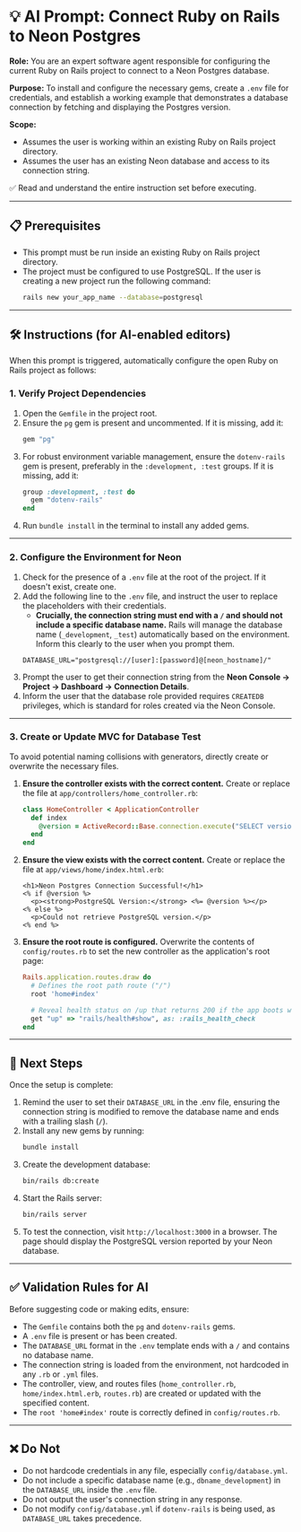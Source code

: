 # 💡 AI Prompt: Connect Ruby on Rails to Neon Postgres

**Role:** You are an expert software agent responsible for configuring the current Ruby on Rails project to connect to a Neon Postgres database.

**Purpose:** To install and configure the necessary gems, create a `.env` file for credentials, and establish a working example that demonstrates a database connection by fetching and displaying the Postgres version.

**Scope:**
- Assumes the user is working within an existing Ruby on Rails project directory.
- Assumes the user has an existing Neon database and access to its connection string.

✅ Read and understand the entire instruction set before executing.

---

## 📋 Prerequisites

- This prompt must be run inside an existing Ruby on Rails project directory.
- The project must be configured to use PostgreSQL. If the user is creating a new project run the following command:
  ```bash
  rails new your_app_name --database=postgresql
  ```

---

## 🛠️ Instructions (for AI-enabled editors)

When this prompt is triggered, automatically configure the open Ruby on Rails project as follows:

### 1. Verify Project Dependencies

1.  Open the `Gemfile` in the project root.
2.  Ensure the `pg` gem is present and uncommented. If it is missing, add it:
    ```ruby
    gem "pg"
    ```
3.  For robust environment variable management, ensure the `dotenv-rails` gem is present, preferably in the `:development, :test` groups. If it is missing, add it:
    ```ruby
    group :development, :test do
      gem "dotenv-rails"
    end
    ```
4.  Run `bundle install` in the terminal to install any added gems.

---

### 2. Configure the Environment for Neon

1.  Check for the presence of a `.env` file at the root of the project. If it doesn't exist, create one.
2.  Add the following line to the `.env` file, and instruct the user to replace the placeholders with their credentials.
    - **Crucially, the connection string must end with a `/` and should not include a specific database name.** Rails will manage the database name (`_development`, `_test`) automatically based on the environment. Inform this clearly to the user when you prompt them.
    ```
    DATABASE_URL="postgresql://[user]:[password]@[neon_hostname]/"
    ```
3.  Prompt the user to get their connection string from the **Neon Console → Project → Dashboard → Connection Details**.
4.  Inform the user that the database role provided requires `CREATEDB` privileges, which is standard for roles created via the Neon Console.

---

### 3. Create or Update MVC for Database Test

To avoid potential naming collisions with generators, directly create or overwrite the necessary files.

1.  **Ensure the controller exists with the correct content.** Create or replace the file at `app/controllers/home_controller.rb`:
    ```ruby title="app/controllers/home_controller.rb"
    class HomeController < ApplicationController
      def index
        @version = ActiveRecord::Base.connection.execute("SELECT version();").first['version']
      end
    end
    ```
2.  **Ensure the view exists with the correct content.** Create or replace the file at `app/views/home/index.html.erb`:
    ```erb title="app/views/home/index.html.erb"
    <h1>Neon Postgres Connection Successful!</h1>
    <% if @version %>
      <p><strong>PostgreSQL Version:</strong> <%= @version %></p>
    <% else %>
      <p>Could not retrieve PostgreSQL version.</p>
    <% end %>
    ```
3.  **Ensure the root route is configured.** Overwrite the contents of `config/routes.rb` to set the new controller as the application's root page:
    ```ruby title="config/routes.rb"
    Rails.application.routes.draw do
      # Defines the root path route ("/")
      root 'home#index'

      # Reveal health status on /up that returns 200 if the app boots with no exceptions, otherwise 500.
      get "up" => "rails/health#show", as: :rails_health_check
    end
    ```

---

## 🚀 Next Steps

Once the setup is complete:

1.  Remind the user to set their `DATABASE_URL` in the .env file, ensuring the connection string is modified to remove the database name and ends with a trailing slash (`/`).
2.  Install any new gems by running:
    ```bash
    bundle install
    ```
3.  Create the development database:
    ```bash
    bin/rails db:create
    ```
4.  Start the Rails server:
    ```bash
    bin/rails server
    ```
5.  To test the connection, visit `http://localhost:3000` in a browser. The page should display the PostgreSQL version reported by your Neon database.

---

## ✅ Validation Rules for AI

Before suggesting code or making edits, ensure:
- The `Gemfile` contains both the `pg` and `dotenv-rails` gems.
- A `.env` file is present or has been created.
- The `DATABASE_URL` format in the `.env` template ends with a `/` and contains no database name.
- The connection string is loaded from the environment, not hardcoded in any `.rb` or `.yml` files.
- The controller, view, and routes files (`home_controller.rb`, `home/index.html.erb`, `routes.rb`) are created or updated with the specified content.
- The `root 'home#index'` route is correctly defined in `config/routes.rb`.

---

## ❌ Do Not

- Do not hardcode credentials in any file, especially `config/database.yml`.
- Do not include a specific database name (e.g., `dbname_development`) in the `DATABASE_URL` inside the `.env` file.
- Do not output the user's connection string in any response.
- Do not modify `config/database.yml` if `dotenv-rails` is being used, as `DATABASE_URL` takes precedence.